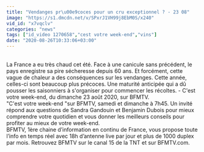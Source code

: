 ```yaml
---
title: "Vendanges pr\u00e9coces pour un cru exceptionnel ? - 23 08"
image: "https://s1.dmcdn.net/v/SPxrJ1VH99j8EbM0S/x240"
vid_id: "x7vqclv"
categories: "news"
tags: ["id_video 1270658","cest votre week-end","vins"]
date: "2020-08-26T10:33:06+03:00"
---
```

<br>La France a eu très chaud cet été. Face à une canicule sans précédent, le pays enregistre sa pire sécheresse depuis 60 ans. Et forcément, cette vague de chaleur a des conséquences sur les vendanges. Cette année, celles-ci sont beaucoup plus précoces. Une maturité anticipée qui a dû pousser les saisonniers à s'organiser pour commencer les récoltes. - C'est votre week-end, du dimanche 23 août 2020, sur BFMTV.    <br>&quot;C'est votre week-end &quot;sur BFMTV, samedi et dimanche à 7h45. Un invité répond aux questions de Sandra Gandouin et Benjamin Dubois pour mieux comprendre votre quotidien et vous donner les meilleurs conseils pour profiter au mieux de votre week-end.   <br>BFMTV, 1ère chaine d’information en continu de France, vous propose toute l’info en temps réel avec 18h d’antenne live par jour et plus de 1000 duplex par mois. Retrouvez BFMTV sur le canal 15 de la TNT et sur BFMTV.com.   <br>
